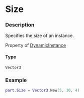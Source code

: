 # Size
### Description
Specifies the size of an instance.

Property of [DynamicInstance](/classes/DynamicInstance/)

#### Type
`Vector3`

### Example
```lua
part.Size = Vector3.New(5, 10, 4)
```

